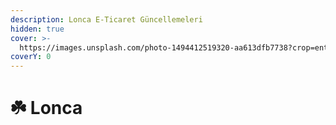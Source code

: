```yaml
---
description: Lonca E-Ticaret Güncellemeleri
hidden: true
cover: >-
  https://images.unsplash.com/photo-1494412519320-aa613dfb7738?crop=entropy&cs=srgb&fm=jpg&ixid=M3wxOTcwMjR8MHwxfHNlYXJjaHwyfHxjb21tZXJjZXxlbnwwfHx8fDE3Mzg2OTMxNDJ8MA&ixlib=rb-4.0.3&q=85
coverY: 0
---
```


# ☘️ Lonca

